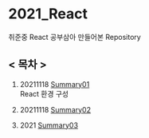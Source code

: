 # 2021_React
취준중 React 공부삼아 만들어본 Repository    

## < 목차 >
1. 20211118 [Summary01](https://github.com/Moveuk/2021_React/blob/main/SummaryMD/Summary01.md)    
    React 환경 구성   
2. 20211118 [Summary02](https://github.com/Moveuk/2021_React/blob/main/SummaryMD/Summary02.md)     

3. 2021 [Summary03]()     
